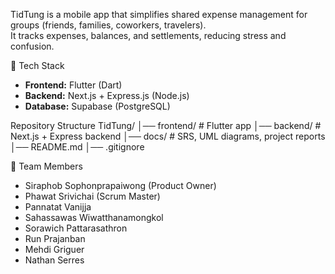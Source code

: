 TidTung is a mobile app that simplifies shared expense management for groups (friends, families, coworkers, travelers).  
It tracks expenses, balances, and settlements, reducing stress and confusion.  

🚀 Tech Stack
- **Frontend:** Flutter (Dart)
- **Backend:** Next.js + Express.js (Node.js)
- **Database:** Supabase (PostgreSQL)

Repository Structure
TidTung/
│── frontend/ # Flutter app
│── backend/ # Next.js + Express backend
│── docs/ # SRS, UML diagrams, project reports
│── README.md
│── .gitignore

👥 Team Members
- Siraphob Sophonprapaiwong (Product Owner)  
- Phawat Srivichai (Scrum Master)  
- Pannatat Vanijja  
- Sahassawas Wiwatthanamongkol  
- Sorawich Pattarasathron  
- Run Prajanban  
- Mehdi Griguer  
- Nathan Serres  
